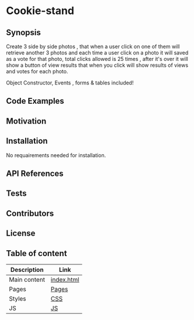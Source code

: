 # Cookie-stand

## Synopsis 

Create 3 side by side photos , that when a user click on one of them will retrieve another 3 photos and each time a user click on a photo it will saved as a vote for that photo, total clicks allowed is 25 times , after it's over it will show a button of view results that when you click will show results of views and votes for each photo.

Object Constructor, Events , forms & tables included! 

## Code Examples 

## Motivation

## Installation 

No requairements needed for installation. 

## API References

## Tests

## Contributors

## License

## Table of content 

Description|Link
---|---
Main content | [index.html](index.html)
Pages | [Pages](pages)
Styles | [CSS](css)
JS | [JS](Js)


